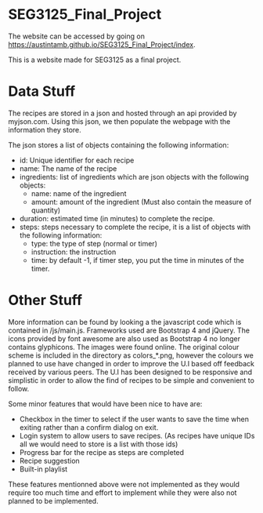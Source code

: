 # SEG3125_Final_Project
The website can be accessed by going on https://austintamb.github.io/SEG3125_Final_Project/index.

This is a website made for SEG3125 as a final project.

# Data Stuff

The recipes are stored in a json and hosted through an api provided by myjson.com. Using this json, we then populate the webpage with the information they store.

The json stores a list of objects containing the following information:
* id: Unique identifier for each recipe
* name: The name of the recipe
* ingredients: list of ingredients which are json objects with the following objects: 
  * name: name of the ingredient
  * amount: amount of the ingredient (Must also contain the measure of quantity)
* duration: estimated time (in minutes) to complete the recipe.
* steps: steps necessary to complete the recipe, it is a list of objects with the following information:
   * type: the type of step (normal or timer)
   * instruction: the instruction
   * time: by default -1, if timer step, you put the time in minutes of the timer.
    
# Other Stuff
More information can be found by looking a the javascript code which is contained in /js/main.js.
Frameworks used are Bootstrap 4 and jQuery. The icons provided by font awesome are also used as Bootstrap 4 no longer contains glyphicons.
The images were found online. The original colour scheme is included in the directory as colors_\*.png, however the colours we planned to use have changed in order to improve the U.I based off feedback received by various peers.
The U.I has been designed to be responsive and simplistic in order to allow the find of recipes to be simple and convenient to follow.

Some minor features that would have been nice to have are:
* Checkbox in the timer to select if the user wants to save the time when exiting rather than a confirm dialog on exit.
* Login system to allow users to save recipes. (As recipes have unique IDs all we would need to store is a list with those ids)
* Progress bar for the recipe as steps are completed
* Recipe suggestion
* Built-in playlist
 
These features mentionned above were not implemented as they would require too much time and effort to implement while they were also not planned to be implemented. 

